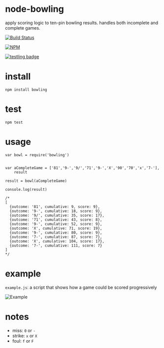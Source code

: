 
# node-bowling

apply scoring logic to ten-pin bowling results. handles both incomplete and complete games.

[![Build Status](https://travis-ci.org/tphummel/node-bowling.png)](https://travis-ci.org/tphummel/node-bowling)

[![NPM](https://nodei.co/npm/bowling.png?downloads=true)](https://nodei.co/npm/bowling/)

[![testling badge](https://ci.testling.com/tphummel/node-bowling.png)](https://ci.testling.com/tphummel/node-bowling)

# install

    npm install bowling

# test

    npm test

# usage

    var bowl = require('bowling')


    var aCompleteGame = ['81','9-','9/','71','9-','X','90','70','x','7-'],
        result

    result = bowl(aCompleteGame)

    console.log(result)

    /*
    [
      {outcome: '81', cumulative: 9, score: 9},
      {outcome: '9-', cumulative: 18, score: 9},
      {outcome: '9/', cumulative: 35, score: 17},
      {outcome: '71', cumulative: 43, score: 8},
      {outcome: '9-', cumulative: 52, score: 9},
      {outcome: 'X', cumulative: 71, score: 19},
      {outcome: '9-', cumulative: 80, score: 9},
      {outcome: '7-', cumulative: 87, score: 7},
      {outcome: 'X', cumulative: 104, score: 17},
      {outcome: '7-', cumulative: 111, score: 7}
    ]
    */

# example

`example.js`: a script that shows how a game could be scored progressively

![Example](http://i.imgur.com/A9NlY6W.gif)

# notes

- miss: `0` or `-`
- strike: `x` or `X`
- foul: `f` or `F`
